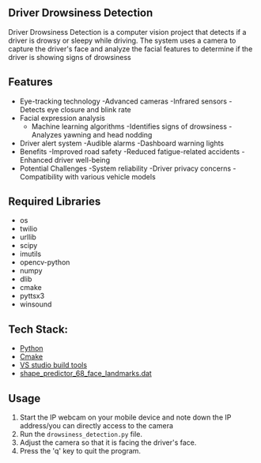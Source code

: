 ## Driver Drowsiness Detection
Driver Drowsiness Detection is a computer vision project that detects if a driver is drowsy or sleepy while driving. The system uses a camera to capture the driver's face and analyze the facial features to determine if the driver is showing signs of drowsiness

## Features
- Eye-tracking technology
	-Advanced cameras
	-Infrared sensors
	-Detects eye closure and blink rate
- Facial expression analysis
	- Machine learning algorithms
	-Identifies signs of drowsiness
	-Analyzes yawning and head nodding
-  Driver alert system 
	-Audible alarms
	-Dashboard warning lights
-  Benefits
	-Improved road safety
	-Reduced fatigue-related accidents
	-Enhanced driver well-being 
-  Potential Challenges
	-System reliability
	-Driver privacy concerns
	-Compatibility with various vehicle models

## Required Libraries

- os
- twilio
- urllib
- scipy
- imutils
- opencv-python
- numpy 
- dlib
- cmake
- pyttsx3
- winsound

## Tech Stack:

 - [Python](https://www.python.org/ftp/python/3.11.3/python-3.11.3-amd64.exe)
 - [Cmake]( https://cmake.org/download/)
 - [VS studio build tools](https://visualstudio.microsoft.com/visual-cpp-build-tools/  )
 - [shape_predictor_68_face_landmarks.dat](https://github.com/italojs/facial-landmarks-recognition/raw/master/shape_predictor_68_face_landmarks.dat)

## Usage
1. Start the IP webcam on your mobile device and note down the IP address/you can directly access to the camera
2. Run the `drowsiness_detection.py` file.
3. Adjust the camera so that it is facing the driver's face.
4. Press the 'q' key to quit the program.






